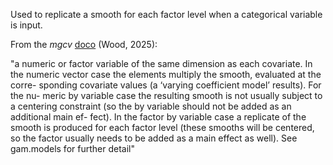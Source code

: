 Used to replicate a smooth for each factor level when a categorical variable is input.

From the _mgcv_ [doco](https://cran.r-project.org/web/packages/mgcv/mgcv.pdf#Rfn.s) (Wood, 2025):

"a numeric or factor variable of the same dimension as each covariate. In the
numeric vector case the elements multiply the smooth, evaluated at the corre-
sponding covariate values (a ‘varying coefficient model’ results). For the nu-
meric by variable case the resulting smooth is not usually subject to a centering
constraint (so the by variable should not be added as an additional main ef-
fect). In the factor by variable case a replicate of the smooth is produced for
each factor level (these smooths will be centered, so the factor usually needs to
be added as a main effect as well). See gam.models for further detail"
